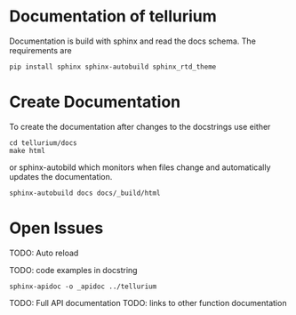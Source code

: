 # Documentation of tellurium

Documentation is build with sphinx and read the docs schema.
The requirements are
```
pip install sphinx sphinx-autobuild sphinx_rtd_theme
```

# Create Documentation 
To create the documentation after changes to the docstrings use either
```
cd tellurium/docs
make html
```

or sphinx-autobild which monitors when files change and automatically updates
the documentation.
```
sphinx-autobuild docs docs/_build/html
```

# Open Issues
TODO: Auto reload

TODO: code examples in docstring
```
sphinx-apidoc -o _apidoc ../tellurium
```

TODO: Full API documentation
TODO: links to other function documentation

